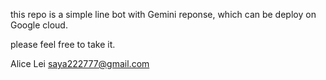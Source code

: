 this repo is a simple line bot with Gemini reponse,
which can be deploy on Google cloud.

please feel free to take it.

Alice Lei
saya222777@gmail.com
